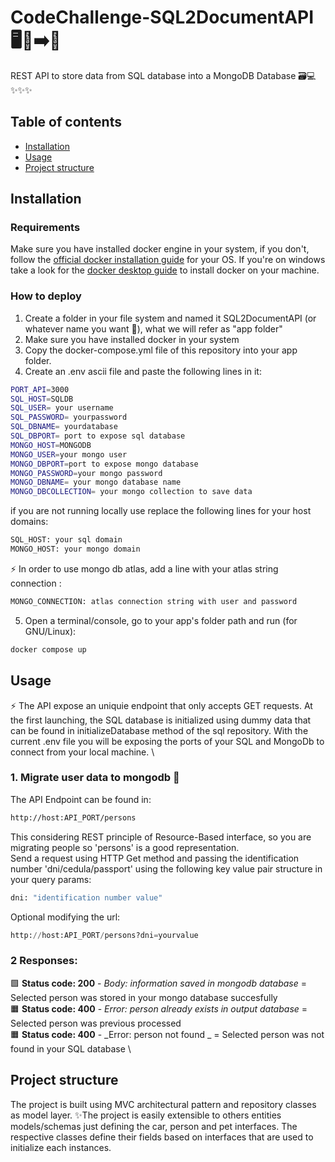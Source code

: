 # CodeChallenge-SQL2DocumentAPI 🖥️💾➡️📄  
REST API to store data from SQL database into a MongoDB Database 🗃️💻 ✨✨✨

## Table of contents
- [Installation](#installation)
- [Usage](#usage)
- [Project structure](#Project_structure)


## Installation

### Requirements

Make sure you have installed docker engine in your system, if you don't, follow the [official docker installation guide](https://docs.docker.com/engine/install) for your OS.
If you're on windows take a look for the [docker desktop guide](https://docs.docker.com/desktop/) to install docker on your machine.


### How to deploy

1. Create a folder in your file system and named it SQL2DocumentAPI (or whatever name you want 🤣), what we will refer as "app folder"
2. Make sure you have installed docker in your system 
3. Copy the docker-compose.yml file of this repository into your app folder.
4. Create an .env ascii file and paste the following lines in it:
```bash
PORT_API=3000
SQL_HOST=SQLDB
SQL_USER= your username
SQL_PASSWORD= yourpassword
SQL_DBNAME= yourdatabase
SQL_DBPORT= port to expose sql database
MONGO_HOST=MONGODB
MONGO_USER=your mongo user
MONGO_DBPORT=port to expose mongo database
MONGO_PASSWORD=your mongo password
MONGO_DBNAME= your mongo database name
MONGO_DBCOLLECTION= your mongo collection to save data
```
if you are not running locally use replace the following lines for your host domains:
```bash
SQL_HOST: your sql domain
MONGO_HOST: your mongo domain

```
⚡ In order to use mongo db atlas, add a line with your atlas string connection :
```bash
MONGO_CONNECTION: atlas connection string with user and password
```
5. Open a terminal/console, go to your app's folder path and run (for GNU/Linux):
```bash
docker compose up
```

## Usage

⚡ The API expose an uniquie endpoint that only accepts GET requests. 
At the first launching, the SQL database is initialized using dummy data that can be found in initializeDatabase method of the sql repository. With the current .env file you will be exposing the ports of your SQL and MongoDb to connect from your local machine. \

### 1. Migrate user data to mongodb 🔄
The API Endpoint can be found in:
```bash
http://host:API_PORT/persons
```
This considering REST principle of Resource-Based interface, so you are migrating people so 'persons' is a good representation. \
Send a request using HTTP Get method and passing the identification number 'dni/cedula/passport' using the following key value pair structure in your query params:
```python
dni: "identification number value" 
```
Optional modifying the url:
```python
http://host:API_PORT/persons?dni=yourvalue
```
### 2 Responses:

🟩 **Status code: 200** - _Body: information saved in mongodb database_     = Selected person was stored in your mongo database succesfully \
🟧 **Status code: 400** - _Error: person already exists in output database_ = Selected person was previous processed \
🟧 **Status code: 400** - _Error: person not found   _                      = Selected person was not found in your SQL database \




## Project structure
The project is built using MVC architectural pattern and repository classes as model layer.
✨The project is easily extensible to others entities models/schemas just defining the car, person and pet interfaces. The respective classes define their fields based on interfaces that are used to initialize each instances.





